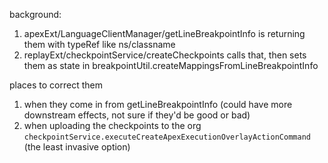 background:

1. apexExt/LanguageClientManager/getLineBreakpointInfo is returning them with typeRef like ns/classname
2. replayExt/checkpointService/createCheckpoints calls that, then sets them as state in breakpointUtil.createMappingsFromLineBreakpointInfo

places to correct them

1. when they come in from getLineBreakpointInfo (could have more downstream effects, not sure if they'd be good or bad)
2. when uploading the checkpoints to the org `checkpointService.executeCreateApexExecutionOverlayActionCommand` (the least invasive option)
